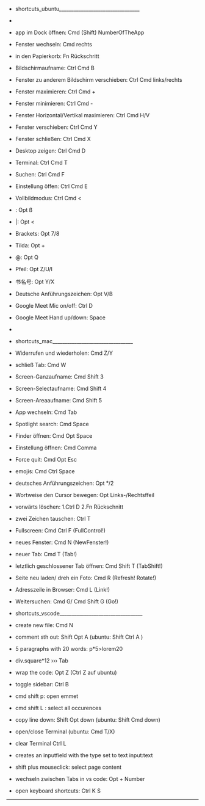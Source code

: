 - shortcuts_ubuntu_________________________________
- 
- app im Dock öffnen:
  Cmd (Shift) NumberOfTheApp 
- Fenster wechseln:
  Cmd rechts
- in den Papierkorb:
  Fn Rückschritt

- Bildschirmaufname:
  Ctrl Cmd B
- Fenster zu anderem Bildschirm verschieben:
  Ctrl Cmd links/rechts
- Fenster maximieren:
  Ctrl Cmd +
- Fenster minimieren:
  Ctrl Cmd -
- Fenster Horizontal/Vertikal maximieren:
  Ctrl Cmd H/V
- Fenster verschieben:
  Ctrl Cmd Y
- Fenster schließen:
  Ctrl Cmd X
- Desktop zeigen:
  Ctrl Cmd D
- Terminal:
  Ctrl Cmd T
- Suchen:
  Ctrl Cmd F
- Einstellung öffen:
  Ctrl Cmd E
- Vollbildmodus:
  Ctrl Cmd <


- \: 
  Opt ß
- |: 
  Opt <
- Brackets: 
  Opt 7/8
- Tilda: 
  Opt +
- @:
  Opt Q
- Pfeil:
  Opt Z/U/I
- 书名号:
  Opt Y/X
- Deutsche Anführungszeichen:
  Opt V/B

- Google Meet Mic on/off:
  Ctrl D
- Google Meet Hand up/down:
  Space
- 



- shortcuts_mac_________________________________

- Widerrufen und wiederholen:
  Cmd Z/Y
- schließ Tab: 
  Cmd W
- Screen-Ganzaufname:
  Cmd Shift 3
- Screen-Selectaufname:
  Cmd Shift 4
- Screen-Areaaufname:
  Cmd Shift 5
- App wechseln:
  Cmd Tab
- Spotlight search:
  Cmd Space
- Finder öffnen:
  Cmd Opt Space
- Einstellung öffnen: 
  Cmd Comma
- Force quit:
  Cmd Opt Esc
  
- emojis:
  Cmd Ctrl Space
- deutsches Anführungszeichen:
  Opt °/2
- Wortweise den Cursor bewegen:
  Opt Links-/Rechtsffeil
- vorwärts löschen:
  1.Ctrl D
  2.Fn Rückschnitt
- zwei Zeichen tauschen:
  Ctrl T

- Fullscreen: 
  Cmd Ctrl F (FullControl!)
- neues Fenster:
  Cmd N (NewFenster!)
- neuer Tab: 
  Cmd T (Tab!)
- letztlich geschlossener Tab öffnen:
  Cmd Shift T (TabShift!)
- Seite neu laden/ dreh ein Foto:
  Cmd R (Refresh! Rotate!)
- Adresszeile in Browser:
  Cmd L (Link!)
- Weitersuchen:
  Cmd G/ Cmd Shift G (Go!)

- shortcuts_vscode__________________________________

- create new file:
  Cmd N
- comment sth out:
  Shift Opt A 
  (ubuntu: Shift Ctrl A )
- 5 paragraphs with 20 words:
  p*5>lorem20
- div.square*12 ››› Tab
- wrap the code:
  Opt Z (Ctrl Z auf ubuntu)
- toggle sidebar:
  Ctrl B
- cmd shift p: 
  open emmet
- cmd shift L : select all occurences
- copy line down:
  Shift Opt down
  (ubuntu: Shift Cmd down)
- open/close Terminal
  (ubuntu: Cmd T/X)
- clear Terminal
  Ctrl L

- creates an inputfield with the type set to text
  input:text
- shift plus mouseclick: select page content 
- wechseln zwischen Tabs in vs code: 
  Opt + Number
- open keyboard shortcuts:
  Ctrl K S
****